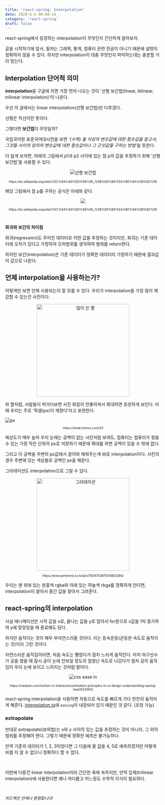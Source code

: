 ```yaml
---
title: 'react-spring: Interpolation'
date: 2020-6-6 00:04:14
category: 'react-spring'
draft: false
---
```


react-spring에서 등장하는 interpolation이 무엇인지 간단하게 알아보자.

글을 시작하기에 앞서, 필자는 그래픽, 통계, 컴퓨터 관련 전공이 아니기 때문에 설명이 정확하지 않을 수 있다. 하지만 interpolation이 대충 무엇인지 파악하는데는 충분할 거라 믿는다.

## Interpolation 단어적 의미

**interpolation**을 구글에 치면 가장 먼저 나오는 것이 '선형 보간법(linear, bilinear, trilinear interpolation)'이 나온다.

우선 이 글에서는 linear interpolation(선형 보간법)만 다루겠다.

선형은 직선이란 뜻이다.

그렇다면 **보간법**이 무엇일까?

국립국어원 표준국어대사전을 보면 <span style="font-style: italic">'(수학) 둘 이상의 변숫값에 대한 함숫값을 알고서, 그것들 사이의 임의의 변숫값에 대한 함숫값이나 그 근삿값을 구하는 방법'</span>을 뜻한다.

더 쉽게 보자면, 아래의 그림에서 p1과 p2 사이에 있는 점 p의 값을 추정하기 위해 '선형 보간법'을 사용할 수 있다.

<p style="text-align: center"><img src="https://upload.wikimedia.org/wikipedia/commons/thumb/a/a7/1D_linear_interpolation.jpg/300px-1D_linear_interpolation.jpg" alt="선형 보간법"></p>

<p style="font-size: 10px; text-align: center">https://ko.wikipedia.org/wiki/%EC%84%A0%ED%98%95_%EB%B3%B4%EA%B0%84%EB%B2%95</p>

해당 그림에서 점 p를 구하는 공식은 아래와 같다.

<p style="text-align: center"><img src="https://wikimedia.org/api/rest_v1/media/math/render/svg/d4df2d072517be4fa85bd51eac78aee9c6987972"><p>
<p style="font-size: 10px; text-align: center">https://ko.wikipedia.org/wiki/%EC%84%A0%ED%98%95_%EB%B3%B4%EA%B0%84%EB%B2%95</p>

<br>

**회귀와 보간의 차이점**

회귀(regression)도 주어진 데이터로 어떤 값을 추정하는 것이지만, 회귀는 기존 데이터에 오차가 있다고 가정하여 오차범위를 생각하여 범위를 return한다.

하지만 보간(interpolation)은 기존 데이터가 정확한 데이터라 가정하기 때문에 결과값이 값으로 나온다.

## 언제 interpolation을 사용하는가?

이렇게만 보면 언제 사용되는지 잘 모를 수 있다.
우리가 interpolation을 가장 많이 체감할 수 있는건 사진이다.

<p style="text-align: center"><img src="https://encrypted-tbn0.gstatic.com/images?q=tbn%3AANd9GcQ_h40jRZLx2_G3C3gyVRk5SOGbMBQjH8v3NCPuFCd6n_l91yyo&usqp=CAU" alt="많이 쓴 짤" style="height: 300px;"></p>

위 짤처럼, 사람들이 퍼가다보면 사진 화질이 안좋아져서 확대하면 흐릿하게 보인다. 이때 우리는 주로 '픽셀(px)이 깨졌다'라고 표현한다.

<img src="https://img1.daumcdn.net/thumb/R800x0/?scode=mtistory2&fname=https%3A%2F%2Ft1.daumcdn.net%2Fcfile%2Ftistory%2F2724594D587F706214" alt="px">
<p style="font-size: 10px; text-align: center">https://twlab.tistory.com/23</p>

해상도가 매우 높아 우리 눈에는 공백이 없는 사진처럼 보여도, 컴퓨터는 컴퓨터가 찾을 수 있는 가장 작은 단위의 px로 저장하기 때문에 확대를 하면 공백이 있을 수 밖에 없다.

그리고 이 공백을 주변의 px값에서 끌어와 채워주는게 바로 interpolation이다. 사진의 경우 주변에 있는 색상들로 공백인 px을 채운다.

그라데이션도 interpolation으로 그릴 수 있다.

<div style="text-align: center;"><img src="https://mblogthumb-phinf.pstatic.net/MjAxOTExMTRfMTM3/MDAxNTczNzI3MTE2ODYz.xFHlMyyGhuGsjFDFUNSKLVsvziLrPsU5cpJsT7G6idsg.zaTkeKiHgqncc3CQRd9hoYg390FdFq_Kc4jcyYfx7JUg.PNG.mofakr/1573727114699.png?type=w800" alt="그라데이션" style="height: 300px;"></div>
<p style="font-size: 10px; text-align: center">https://www.pinterest.co.kr/pin/760475087054803380/</p>

우리는 맨 위에 있는 분홍색 rgba와 아래 있는 하늘색 rbga를 정확하게 안다면, interpolation이 알아서 중간 값을 찾아서 그려준다.

## react-spring의 interpolation

사실 애니메이션은 시작 값을 x로, 끝나는 값을 y로 잡아서 for문으로 x값을 1씩 증가하여 y에 맞닿았을 때 종료해도 된다.

하지만 움직이는 것이 매우 부자연스러울 것이다. 이는 등속운동(균등한 속도로 움직이는 것)이라 그런 것이다.

자연스러운 움직임이라면, 처음 속도는 빨랐다가 점차 느리게 움직인다. 마치 야구선수가 공을 쳤을 때 잠시 공이 눈에 안보일 정도의 엄청난 속도로 나갔다가 점차 공의 움직임이 우리 눈에 보이고 느려지는 것처럼 말이다.

<p style="text-align: center;"><img src="https://miro.medium.com/max/600/1*ADx1MvDi8Gl8yjnfWlUnFg.png" alt="css ease in"></p>
<p style="font-size: 10px; text-align: center">https://medium.com/motion-in-interaction/animation-principles-in-ui-design-understanding-easing-bea05243fe3</p>

react-spring interpolation을 사용하면 자동으로 속도를 빠르게 가다 천천히 움직이게 해준다.
[interpolation.ts](https://github.com/react-spring/react-spring/blob/master/src/types/interpolation.ts)에 `easing`이 내장되어 있기 때문인 것 같다. (조정 가능)

### extrapolate

반대로 extrapolate(보외법)는 x와 y 사이의 있는 값을 추정하는 것이 아니라, 그 외의 범위를 추정해야 한다. 그렇기 때문에 정확한 예측은 불가능하다.

만약 기존의 데이터가 1, 2, 3이었다면 그 다음에 올 값을 4, 5로 예측하겠지만 어떻게 바뀔 지 알 수 없으니 정확하다 할 수 없다.

<br>

이번에 다룬건 linear interpolation이라 간단한 축에 속하지만, 만약 입체(trilinear interpolation)에 사용한다면 꽤나 까다롭고 어느정도 수학적 지식이 필요하다.

<br>

<p style="font-size: 13px; font-style: italic">피드백은 언제나 환영합니다!</p>
